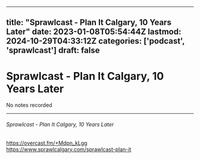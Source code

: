 
---
title: "Sprawlcast - Plan It Calgary, 10 Years Later"
date: 2023-01-08T05:54:44Z
lastmod: 2024-10-29T04:33:12Z
categories: ['podcast', 'sprawlcast']
draft: false
---


# Sprawlcast - Plan It Calgary, 10 Years Later
No notes recorded
- - -
###### Sprawlcast - Plan It Calgary, 10 Years Later

https://overcast.fm/+Mdpn_kLgg  
https://www.sprawlcalgary.com/sprawlcast-plan-it

<!-- #public #podcast #sprawlcast -->

<!-- {BearID:AFF3DAF0-AF01-4A95-9204-3D1B5B937C53-28016-00002D97E604635B} -->
